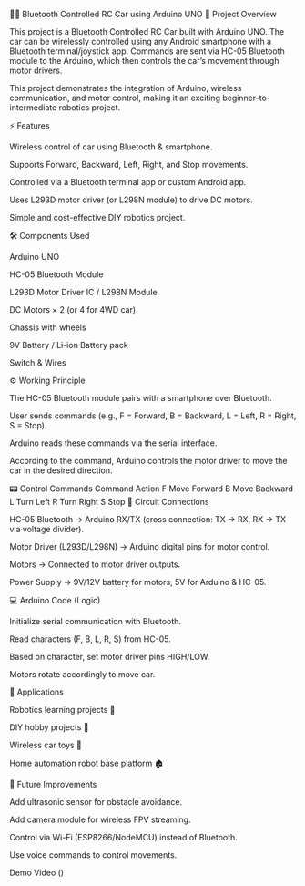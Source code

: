 🚗📱 Bluetooth Controlled RC Car using Arduino UNO
📌 Project Overview

This project is a Bluetooth Controlled RC Car built with Arduino UNO. The car can be wirelessly controlled using any Android smartphone with a Bluetooth terminal/joystick app. Commands are sent via HC-05 Bluetooth module to the Arduino, which then controls the car’s movement through motor drivers.

This project demonstrates the integration of Arduino, wireless communication, and motor control, making it an exciting beginner-to-intermediate robotics project.

⚡ Features

Wireless control of car using Bluetooth & smartphone.

Supports Forward, Backward, Left, Right, and Stop movements.

Controlled via a Bluetooth terminal app or custom Android app.

Uses L293D motor driver (or L298N module) to drive DC motors.

Simple and cost-effective DIY robotics project.

🛠️ Components Used

Arduino UNO

HC-05 Bluetooth Module

L293D Motor Driver IC / L298N Module

DC Motors × 2 (or 4 for 4WD car)

Chassis with wheels

9V Battery / Li-ion Battery pack

Switch & Wires

⚙️ Working Principle

The HC-05 Bluetooth module pairs with a smartphone over Bluetooth.

User sends commands (e.g., F = Forward, B = Backward, L = Left, R = Right, S = Stop).

Arduino reads these commands via the serial interface.

According to the command, Arduino controls the motor driver to move the car in the desired direction.

📟 Control Commands
Command	Action
F	Move Forward
B	Move Backward
L	Turn Left
R	Turn Right
S	Stop
🔌 Circuit Connections

HC-05 Bluetooth → Arduino RX/TX (cross connection: TX → RX, RX → TX via voltage divider).

Motor Driver (L293D/L298N) → Arduino digital pins for motor control.

Motors → Connected to motor driver outputs.

Power Supply → 9V/12V battery for motors, 5V for Arduino & HC-05.

💻 Arduino Code (Logic)

Initialize serial communication with Bluetooth.

Read characters (F, B, L, R, S) from HC-05.

Based on character, set motor driver pins HIGH/LOW.

Motors rotate accordingly to move car.

🚀 Applications

Robotics learning projects 🤖

DIY hobby projects 🔧

Wireless car toys 🚙

Home automation robot base platform 🏠

📄 Future Improvements

Add ultrasonic sensor for obstacle avoidance.

Add camera module for wireless FPV streaming.

Control via Wi-Fi (ESP8266/NodeMCU) instead of Bluetooth.

Use voice commands to control movements.

Demo Video ()
